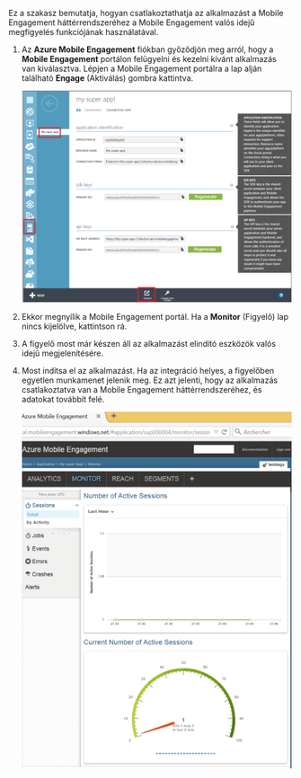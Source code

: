 Ez a szakasz bemutatja, hogyan csatlakoztathatja az alkalmazást a Mobile Engagement háttérrendszeréhez a Mobile Engagement valós idejű megfigyelés funkciójának használatával. 

1. Az **Azure Mobile Engagement** fiókban győződjön meg arról, hogy a **Mobile Engagement** portálon felügyelni és kezelni kívánt alkalmazás van kiválasztva. Lépjen a Mobile Engagement portálra a lap alján található **Engage** (Aktiválás) gombra kattintva. 

     ![](./media/mobile-engagement-connect-app-with-monitor/engage-button.png)

2. Ekkor megnyílik a Mobile Engagement portál. Ha a **Monitor** (Figyelő) lap nincs kijelölve, kattintson rá.

3. A figyelő most már készen áll az alkalmazást elindító eszközök valós idejű megjelenítésére.
     
4. Most indítsa el az alkalmazást. Ha az integráció helyes, a figyelőben egyetlen munkamenet jelenik meg. Ez azt jelenti, hogy az alkalmazás csatlakoztatva van a Mobile Engagement háttérrendszeréhez, és adatokat továbbít felé.  
    
     ![](./media/mobile-engagement-connect-app-with-monitor/monitor.png)




<!--HONumber=sep16_HO1-->


